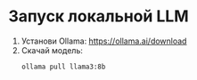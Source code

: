 # Запуск локальной LLM

1. Установи Ollama: https://ollama.ai/download  
2. Скачай модель:
   ```bash
   ollama pull llama3:8b
